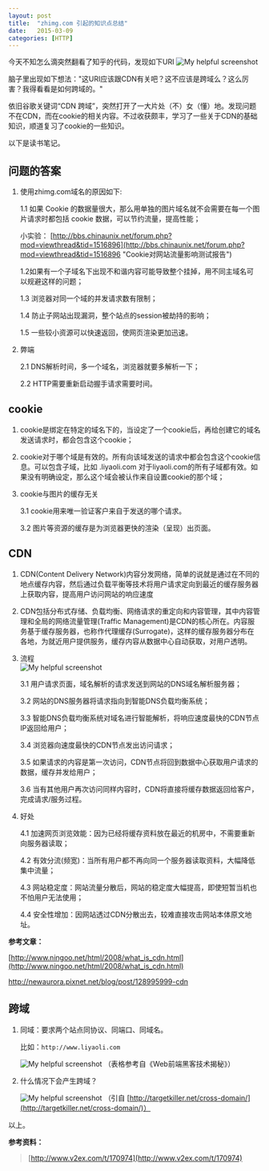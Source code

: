 ```yaml
---
layout: post
title:  "zhimg.com 引起的知识点总结"
date:   2015-03-09
categories: [HTTP]
---
```

今天不知怎么滴突然翻看了知乎的代码，发现如下URI ![My helpful screenshot](/images/posts/2015030802.png)

脑子里出现如下想法："这URI应该跟CDN有关吧？这不应该是跨域么？这么厉害？我得看看是如何跨域的。"

依旧谷歌关键词“CDN 跨域”，突然打开了一大片处（不）女（懂）地。发现问题不在CDN，而在cookie的相关内容。不过收获颇丰，学习了一些关于CDN的基础知识，顺道复习了cookie的一些知识。

以下是读书笔记。


## 问题的答案

1. 使用zhimg.com域名的原因如下:

    1.1 如果 Cookie 的数据量很大，那么用单独的图片域名就不会需要在每一个图片请求时都包括 cookie 数据，可以节约流量，提高性能；

	小实验： [http://bbs.chinaunix.net/forum.php?mod=viewthread&tid=1516896](http://bbs.chinaunix.net/forum.php?mod=viewthread&tid=1516896 "Cookie对网站流量影响测试报告")

    1.2如果有一个子域名下出现不和谐内容可能导致整个挂掉，用不同主域名可以规避这样的问题；

    1.3 浏览器对同一个域的并发请求数有限制；

    1.4 防止子网站出现漏洞，整个站点的session被劫持的影响；

    1.5 一些较小资源可以快速返回，使网页渲染更加迅速。

2. 弊端

    2.1 DNS解析时间，多一个域名，浏览器就要多解析一下；

    2.2 HTTP需要重新启动握手请求需要时间。

## cookie
1. cookie是绑定在特定的域名下的，当设定了一个cookie后，再给创建它的域名发送请求时，都会包含这个cookie；

2. cookie对于哪个域是有效的。所有向该域发送的请求中都会包含这个cookie信息。可以包含子域，比如 .liyaoli.com 对于liyaoli.com的所有子域都有效。如果没有明确设定，那么这个域会被认作来自设置cookie的那个域；

3. cookie与图片的缓存无关

    3.1 cookie用来唯一验证客户来自于发送的哪个请求。

    3.2 图片等资源的缓存是为浏览器更快的渲染（呈现）出页面。




## CDN
1. CDN(Content Delivery Network)内容分发网络，简单的说就是通过在不同的地点缓存内容，然后通过负载平衡等技术将用户请求定向到最近的缓存服务器上获取内容，提高用户访问网站的响应速度

2. CDN包括分布式存储、负载均衡、网络请求的重定向和内容管理，其中内容管理和全局的网络流量管理(Traffic Management)是CDN的核心所在。内容服务基于缓存服务器，也称作代理缓存(Surrogate)，这样的缓存服务器分布在各地，为就近用户提供服务，缓存内容从数据中心自动获取，对用户透明。

3. 流程  
   ![My helpful screenshot](/images/posts/2015030901.jpg)

    3.1 用户请求页面，域名解析的请求发送到网站的DNS域名解析服务器；

    3.2 网站的DNS服务器将请求指向到智能DNS负载均衡系统；

    3.3 智能DNS负载均衡系统对域名进行智能解析，将响应速度最快的CDN节点IP返回给用户；

    3.4 浏览器向速度最快的CDN节点发出访问请求；

    3.5 如果请求的内容是第一次访问，CDN节点将回到数据中心获取用户请求的数据，缓存并发给用户；

    3.6 当有其他用户再次访问同样内容时，CDN将直接将缓存数据返回给客户，完成请求/服务过程。

4. 好处

    4.1 加速网页浏览效能：因为已经将缓存资料放在最近的机房中，不需要重新向服务器读取；

    4.2 有效分流(频宽)：当所有用户都不再向同一个服务器读取资料，大幅降低集中流量；

    4.3 网站稳定度：网站流量分散后，网站的稳定度大幅提高，即使短暂当机也不怕用户无法使用；

    4.4 安全性增加：因网站透过CDN分散出去，较难直接攻击网站本体原文地址。

**参考文章：**

[http://www.ningoo.net/html/2008/what_is_cdn.html](http://www.ningoo.net/html/2008/what_is_cdn.html)

[http://newaurora.pixnet.net/blog/post/128995999-cdn ](http://newaurora.pixnet.net/blog/post/128995999-cdn )


## 跨域
1. 同域：要求两个站点同协议、同端口、同域名。

    比如：`http://www.liyaoli.com`

    ![My helpful screenshot](/images/posts/2015030801.png) （表格参考自《Web前端黑客技术揭秘》）
2. 什么情况下会产生跨域？

     ![My helpful screenshot](/images/posts/2015030902.png) （引自 [http://targetkiller.net/cross-domain/](http://targetkiller.net/cross-domain/)）


以上。

**参考资料：**

> [http://www.v2ex.com/t/170974](http://www.v2ex.com/t/170974)
